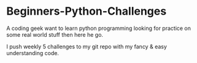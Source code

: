 # Beginners-Python-Challenges

A coding geek want to learn python programming looking for practice on some real world stuff
then here he go.

I push weekly 5 challenges to my git repo with my fancy & easy understanding code.
